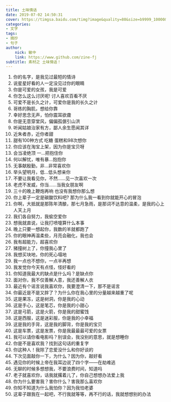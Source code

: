 ```yaml
---
title: 土味情话
date: 2019-07-02 14:50:31
cover: https://timgsa.baidu.com/timg?image&quality=80&size=b9999_10000&sec=1562060264869&di=906c26dd138b43082c19f016e177ba96&imgtype=0&src=http%3A%2F%2Fimg0.pconline.com.cn%2Fpconline%2F1901%2F07%2F12201056_5178_180806163006_1_thumb.jpg
categories: 
- 文字
tags:
- 摘抄
- 句子
author:
    nick: 敏中
    link: https://www.github.com/zine-fj
subtitle: 素材之 土味情话！
---
```


1. 你的名字，是我见过最短的情诗
2. 说星星好看的人一定没见过你的眼睛
3. 你是可爱的女孩，我是可爱
4. 你怎么这么讨厌呢! 讨人喜欢百看不厌
5. 可爱不是长久之计，可爱你是我的长久之计
6. 哥练的胸肌，想给你靠
7. 幸好思念无声，怕你震耳欲聋
8. 你是无意穿堂风，偏偏孤倨引山洪
9. 听闻姑娘治家有方，鄙人余生愿闻其详
10. 近朱者赤，近你者甜
11. 甜有100种方式 吃糖 蛋糕和98次想你
12. 你应该在淘宝上架，因为你是宝贝呀
13. 会当凌绝顶 一…把抱住你
14. 何以解忧，唯有暴…抱抱你
15. 无事献殷勤，非…非常喜欢你
16. 举头望明月，低…低头想亲你
17. 不要让我看见你，不然……见一次喜欢一次
18. 老虎不发威，你当……当我女朋友啊
19. 三十的晚上鞭炮再响 也没有我想你那么想
20. 你上辈子一定是碳酸饮料吧? 那为什么我一看到你就能开心的冒泡
21. 你啊，大抵就是那陈年清酿，那七月急雨，是那词不达意的温柔，是我的心上人天上月
22. 我们各自努力，我偷空爱你
23. 想我就直说，让我打喷嚏算什么本事
24. 晚上只要一想起你，我数的羊就都跑了
25. 你的眼神再温柔些，月亮会融化，我也会
26. 我有超能力，超喜欢你
27. 猪撞树上了，你撞我心里了
28. 我想买块地，你的死心塌地
29. 我一点也不想你，一点半再想
30. 我发觉你今天有点怪，怪好看的
31. 你知道我最大的缺点是什么吗？是缺点你
32. 面对你，我不仅善解人意，我还善解人衣
33. 最近有个谣言说我喜欢你，我要澄清一下，那不是谣言
34. 你最近是不是又胖了？为什么你在我心里的分量越来越重了呢
35. 这是果冻，这是树洞，你是我的心动
36. 这是手心，这是笔芯，你是我的小甜心
37. 这是弓箭，这是火箭，你是我的甜蜜饯
38. 这是西服，这是迷彩服，你是我的小幸福
39. 这是我的手背，这是我的脚背，你是我的宝贝
40. 这是车票，这是发票，你是我最最最可爱的女票
41. 我可以请你看电影吗？别误会，我没别的意思，就是想睡你
42. 你是不是喜欢我？找到这句话的重复字
43. 你这种人！我除了恋爱没什么和你好谈的
44. 下次见面敲你一下，为什么？因为你，敲好看
45. 遇见你的时候上帝在我耳边说了四个字——在劫难逃
46. 无聊的时候多想想我，不要浪费时间，知道吗
47. 老子就喜欢你，话我就撂着儿了，你自己想想办法爱上我
48. 你为什么要害我？害你什么？害我那么喜欢你
49. 你知不知道为什么我怕你？因为我怕老婆
50. 这辈子跟我在一起吧，不行我就等等，再不行的话，我就想想别的办法
